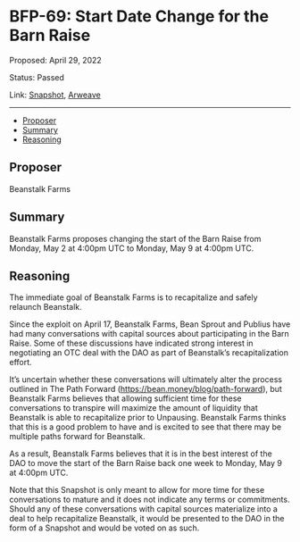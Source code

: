 # BFP-69: Start Date Change for the Barn Raise

Proposed: April 29, 2022

Status: Passed

Link: [Snapshot](https://snapshot.org/#/beanstalkfarms.eth/proposal/0x87d874a4a8b079c5dc092d7240e4c34fbb7d93252c9158fcb697bd9adff9bac9), [Arweave](https://arweave.net/pyzTde_cpDJGLOGn2YR8J8MmmW-tJ89UZ_c802plm9M)

---

- [Proposer](#proposer)
- [Summary](#summary)
- [Reasoning](#reasoning)

## Proposer

Beanstalk Farms

## Summary

Beanstalk Farms proposes changing the start of the Barn Raise from Monday, May 2 at 4:00pm UTC to Monday, May 9 at 4:00pm UTC.

## Reasoning

The immediate goal of Beanstalk Farms is to recapitalize and safely relaunch Beanstalk.

Since the exploit on April 17, Beanstalk Farms, Bean Sprout and Publius have had many conversations with capital sources about participating in the Barn Raise. Some of these discussions have indicated strong interest in negotiating an OTC deal with the DAO as part of Beanstalk’s recapitalization effort.

It’s uncertain whether these conversations will ultimately alter the process outlined in The Path Forward (https://bean.money/blog/path-forward), but Beanstalk Farms believes that allowing sufficient time for these conversations to transpire will maximize the amount of liquidity that Beanstalk is able to recapitalize prior to Unpausing. Beanstalk Farms thinks that this is a good problem to have and is excited to see that there may be multiple paths forward for Beanstalk.

As a result, Beanstalk Farms believes that it is in the best interest of the DAO to move the start of the Barn Raise back one week to Monday, May 9 at 4:00pm UTC.

Note that this Snapshot is only meant to allow for more time for these conversations to mature and it does not indicate any terms or commitments. Should any of these conversations with capital sources materialize into a deal to help recapitalize Beanstalk, it would be presented to the DAO in the form of a Snapshot and would be voted on as such.
